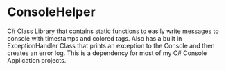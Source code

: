 # ConsoleHelper
C# Class Library that contains static functions to easily write messages to console with timestamps and colored tags. Also has a built in ExceptionHandler Class that prints an exception to the Console and then creates an error log. This is a dependency for most of my C# Console Application projects.
